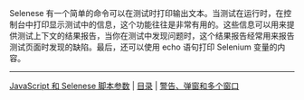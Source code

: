 Selenese 有一个简单的命令可以在测试时打印输出文本。当测试在运行时，在控制台中打印显示测试中的信息，这个功能往往是非常有用的。这些信息可以用来提供测试上下文的结果报告，当你在测试中发现问题时，这个结果报告经常用来报告测试页面时发现的缺陷。最后，还可以使用 echo 语句打印 Selenium 变量的内容。

---
[JavaScript 和 Selenese 脚本参数](Script.md) | [目录](README.md) | [警告、弹窗和多个窗口](Alert.md)
